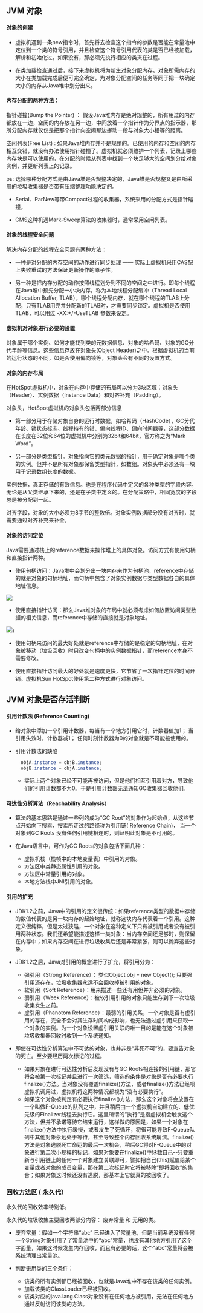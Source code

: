 ## JVM 对象

#### 对象的创建

* 虚拟机遇到一条new指令时，首先将去检查这个指令的参数是否能在常量池中定位到一个类的符号引用，并且检查这个符号引用代表的类是否已经被加载，解析和初始化过。如果没有，那必须先执行相应的类夹在过程。

* 在类加载检查通过后，接下来虚拟机将为新生对象分配内存。对象所需内存的大小在类加载完成后便可完全确定，为对象分配空间的任务等同于把一块确定大小的内存从Java堆中划分出来。

#### 内存分配的两种方法：

指针碰撞\(Bump the Pointer\) ： 假设Java堆内存是绝对规整的，所有用过的内存都放在一边，空闲的内存放在另一边，中间放着一个指针作为分界点的指示器，那所分配内存就仅仅是把那个指针向空闲那边挪动一段与对象大小相等的距离。

空闲列表\(Free List\) : 如果Java堆内存并不是规整的。已使用的内存和空闲的内存相互交错，就没有办法使用指针碰撞了。虚拟机就必须维护一个列表，记录上哪些内存块是可以使用的，在分配的时候从列表中找到一个块足够大的空间划分给对象实例，并更新列表上的记录。

ps: 选择哪种分配方式是由Java堆是否规整决定的，Java堆是否规整又是由所采用的垃圾收集器是否带有压缩整理功能决定的。

* Serial、ParNew等带Compact过程的收集器，系统采用的分配方式是指针碰撞。

* CMS这种机遇Mark-Sweep算法的收集器时，通常采用空闲列表。

#### 对象的线程安全问题

解决内存分配的线程安全问题有两种方法：

* 一种是对分配的内存空间的动作进行同步处理 —— 实际上虚拟机采用CAS配上失败重试的方法保证更新操作的原子性。

* 另一种是把内存分配的动作按照线程划分到不同的空间之中进行。即每个线程在Java堆中预先分配一小块内存，称为本地线程分配缓冲（Thread Local Allocation Buffer, TLAB）。哪个线程分配内存，就在哪个线程的TLAB上分配，只有TLAB用完并分配新的TLAB时，才需要同步锁定。虚拟机是否使用TLAB，可以用过 -XX:+/-UseTLAB 参数来设定。

#### 虚拟机对对象进行必要的设置

对象属于哪个实例、如何才能找到类的元数据信息、对象的哈希码、对象的GC分代年龄等信息。这些信息存放在对象头\(Object Header\)之中。根据虚拟机的当前的运行状态的不同，如是否使用偏向锁等，对象头会有不同的设置方式。

#### 对象的内存布局

在HotSpot虚拟机中，对象在内存中存储的布局可以分为3块区域：对象头（Header）、实例数据（Instance Data）和对齐补充（Padding）。

对象头，HotSpot虚拟机的对象头包括两部分信息

* 第一部分用于存储对象自身的运行时数据，如哈希码（HashCode），GC分代年龄、锁状态标志、线程持有的错、偏向线程ID、偏向时间戳等，这部分数据在长度在32位和64位的虚拟机中分别为32bit和64bit，官方称之为“Mark Word”。

* 另一部分是类型指针。对象指向它的类元数据的指针，用于确定对象是哪个类的实例。但并不是所有对象都保留类型指针，如数组。对象头中必须还有一块用于记录数组长度的数据。

实例数据，真正存储的有效信息。也是在程序代码中定义的各种类型的字段内容。无论是从父类继承下来的，还是在子类中定义的。在分配策略中，相同宽度的字段总是被分配到一起。

对齐字段，对象的大小必须为8字节的整数倍。对象实例数据部分没有对齐时，就需要通过对齐补充来补全。

#### 对象的访问定位

Java需要通过栈上的reference数据来操作堆上的具体对象。访问方式有使用句柄和直接指针两种。

* 使用句柄访问：Java堆中会划分出一块内存来作为句柄池，reference中存储的就是对象的句柄地址，而句柄中包含了对象实例数据与类型数据各自的具体地址信息。

![](http://img.my.csdn.net/uploads/201209/26/1348659242_7055.jpg)

* 使用直接指针访问：那么Java堆对象的布局中就必须考虑如何放置访问类型数据的相关信息，而reference中存储的直接就是对象地址。

![](http://img.my.csdn.net/uploads/201209/26/1348658605_5211.jpg)\)

* 使用句柄来访问的最大好处就是reference中存储的是稳定的句柄地址，在对象被移动（垃圾回收）时只改变句柄中的实例数据指针，而reference本身不需要修改。

* 使用直接指针访问最大的好处就是速度更快，它节省了一次指针定位的时间开销。虚拟机Sun HotSpot使用第二种方式进行对象访问。

## JVM 对象是否存活判断

#### 引用计数法 \(Reference Counting\)

* 给对象中添加一个引用计数器，每当有一个地方引用它时，计数器值加1； 当引用失效时，计数器减1； 任何时刻计数器为0的对象就是不可能被使用的。

* 引用计数法的缺陷

  ```java
    objA.instance = objB.instance;
    objB.instance = objA.instance;
  ```

  * 实际上两个对象已经不可能再被访问，但是他们相互引用着对方，导致他们的引用计数都不为0。于是引用计数器无法通知GC收集器回收他们。

#### 可达性分析算法（Reachability Analysis）

* 算法的基本思路是通过一些列的成为“GC Root”的对象作为起始点，从这些节点开始向下搜索，搜索所走过的路径称为引用链\( Reference Chain\)， 当一个对象到GC Roots 没有任何引用链相连时，则证明此对象是不可用的。

* 在Java语言中，可作为GC Roots的对象包括下面几种：

  * 虚拟机栈（栈帧中的本地变量表）中引用的对象。
  * 方法区中类静态属性引用的对象。
  * 方法区中常量引用的对象。
  * 本地方法栈中JNI引用的对象。

#### 引用的扩充

* JDK1.2之前，Java中的引用的定义很传统：如果reference类型的数据中存储的数值代表的是另一块内存的起始地址，就称这块内存代表着一个引用。这种定义很纯粹，但是太过狭隘，一个对象在这种定义下只有被引用或者没有被引用两种状态。我们还希望能描述这样一类对象：当内存空间还足够时，则保留在内存中；如果内存空间在进行垃圾收集后还是非常紧张，则可以抛弃这些对象。

* JDK1.2之后，Java对引用的概念进行了扩充，将引用分为：

  * 强引用（Strong Reference）： 类似Object obj = new Object\(\); 只要强引用还存在，垃圾收集器永远不会回收掉被引用的对象。
  * 软引用（Soft Reference）：用来描述一些还有用但并非必须的对象。
  * 弱引用（Week Reference）：被软引用引用的对象只能生存到下一次垃圾收集发生之前。
  * 虚引用（Phanotom Reference）：最弱的引用关系，一个对象是否有虚引用的存在，完全不会对其生存时间构成影响，也无法通过虚引用来获取一个对象的实例。为一个对象设置虚引用关联的唯一目的是能在这个对象被垃圾收集器回收时收到一个系统通知。

* 即使在可达性分析算法中不可达的对象，也并非是“非死不可”的，要宣告对象的死亡。至少要经历两次标记的过程。

  * 如果对象在进行可达性分析后发现没有与GC Roots相连接的引用链，那它将会被第一次标记并且进行一次筛选，筛选的条件是对象是否有必要执行finalize\(\)方法。当对象没有覆盖finalize\(\)方法，或者finalize\(\)方法已经呗虚拟机调用过，虚拟机将这两种情况都视为“没有必要执行”。
  * 如果这个对象被判定有必要执行finalize\(\)方法，那么这个对象将会放置在一个叫做F-Queue的队列之中，并且稍后由一个虚拟机自动建立的、低优先级的Finalizer线程去执行它。这里所谓的“执行”是指虚拟机会触发这个方法，但并不承诺等待它结束运行，这样做的原因是，如果一个对象在finalize\(\)方法中执行缓慢，或者发生了死循环，将很可能导致F-Queue队列中其他对象永远处于等待，甚至导致整个内存回收系统崩溃。finalize\(\)方法是对象逃脱死亡命运的最后一次机会，稍后GC将对F-Queue中的对象进行第二次小规模的标记，如果对象要在finalize\(\)中拯救自己--只要重新与引用链上的任何一个对象建立关联即可，譬如把自己\(this\)赋值给某个变量或者对象的成员变量，那在第二次标记时它将被移除“即将回收”的集合；如果对象这时候还没有逃脱，那基本上它就真的被回收了。

### 回收方法区 \( 永久代）

永久代的回收效率特别低。

永久代的垃圾收集主要回收两部分内容： 废弃常量 和 无用的类。

* 废弃常量：假如一个字符串“abc” 已经进入了常量池，但是当前系统没有任何一个String对象引用了了常量池中的“abc”常量，也没有其他地方引用了这个字面量，如果这时候发生内存回收，而且有必要的话，这个"abc"常量将会被系统清理出常量池。

* 判断无用类的三个条件：

  * 该类的所有实例都已经被回收，也就是Java堆中不存在该类的任何实例。
  * 加载该类的ClassLoader已经被回收。
  * 该类对应的java.lang.Class对象没有在任何地方被引用，无法在任何地方通过反射访问该类的方法。



